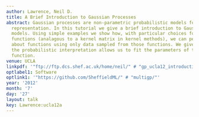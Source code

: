 ```yaml
---
author: Lawrence, Neil D.
title: A Brief Introduction to Gaussian Processes
abstract: Gaussian processes are non-parametric probabilistic models for function
  representation. In this tutorial we give a brief introduction to Gaussian process
  models. Using simple examples we show how, with particular choices for covariance
  functions (analagous to a kernel matrix in kernel methods), we can perform inference
  about functions using only data sampled from those functions. We give overview how
  the probabilistic interpretation allows us to fit the parameters of the covariance
  function.
venue: UCLA
linkpdf: '"ftp://ftp.dcs.shef.ac.uk/home/neil/" # "gp_ucla12_introduction.pdf"'
optlabel1: Software
optlink1: '"https://github.com/SheffieldML/" # "multigp/"'
year: '2012'
month: '7'
day: '27'
layout: talk
key: Lawrence:ucla12a
---
```

